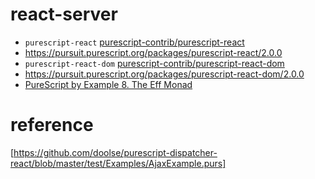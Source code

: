 # react-server

- `purescript-react` [purescript-contrib/purescript-react][]
- https://pursuit.purescript.org/packages/purescript-react/2.0.0
- `purescript-react-dom` [purescript-contrib/purescript-react-dom][]
- https://pursuit.purescript.org/packages/purescript-react-dom/2.0.0
- [PureScript by Example 8. The Eff Monad][purescript-by-example-8]

[purescript-by-example-8]: https://leanpub.com/purescript/read#leanpub-auto-the-eff-monad
[purescript-contrib/purescript-react]: https://github.com/purescript-contrib/purescript-react
[purescript-contrib/purescript-react-dom]: https://github.com/purescript-contrib/purescript-react-dom


# reference
[https://github.com/doolse/purescript-dispatcher-react/blob/master/test/Examples/AjaxExample.purs]